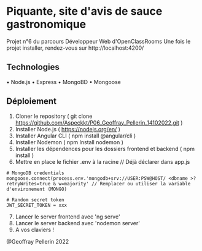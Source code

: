 # Piquante, site d'avis de sauce gastronomique

Projet n°6 du parcours Développeur Web d'OpenClassRooms
Une fois le projet installer, rendez-vous sur http://localhost:4200/

## Technologies

• Node.js
• Express
• MongoBD
• Mongoose

## Déploiement

1. Cloner le repository ( git clone https://github.com/Aspeckkt/P06_Geoffray_Pellerin_14102022.git )
2. Installer Node.js ( https://nodejs.org/en/ )
3. Installer Angular CLI ( npm install @angular/cli )
4. Installer Nodemon ( npm Install nodemon )
5. Installer les dépendences pour les dossiers frontend et backend ( npm install )
6. Mettre en place le fichier .env à la racine // Déjà déclarer dans app.js

````text
# MongoDB credentials
mongoose.connect(process.env.'mongodb+srv://USER:PSW@HOST/ <dbname >?retryWrites=true & w=majority' // Remplacer ou utiliser la variable d'environement (MONGO)

# Random secret token
JWT_SECRET_TOKEN = xxx
````
7. Lancer le server frontend avec 'ng serve'
8. Lancer le server backend avec 'nodemon server'
9. A vos claviers !

@Geoffray Pellerin 2022
